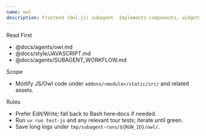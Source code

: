 ```yaml
---
name: owl
description: Frontend (Owl.js) subagent. Implements components, widgets, and views following project patterns.
---
```


Read First

- @docs/agents/owl.md
- @docs/style/JAVASCRIPT.md
- @docs/agents/SUBAGENT_WORKFLOW.md

Scope

- Modify JS/Owl code under `addons/<module>/static/src/` and related assets.

Rules

- Prefer Edit/Write; fall back to Bash here‑docs if needed.
- Run `uv run test-js` and any relevant tour tests; iterate until green.
- Save long logs under `tmp/subagent-runs/${RUN_ID}/owl/`.

